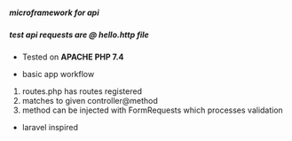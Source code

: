 ##### microframework for api
##### test api requests are @ hello.http file
- Tested on <b>APACHE PHP 7.4</b>

- basic app workflow 
1. routes.php has routes registered
2. matches to given controller@method
3. method can be injected with FormRequests
which processes validation

- laravel inspired

